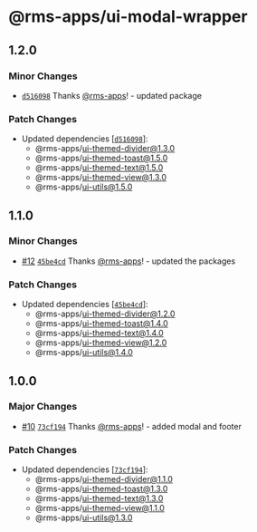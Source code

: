 # @rms-apps/ui-modal-wrapper

## 1.2.0

### Minor Changes

- [`d516098`](https://github.com/rms-apps/UI/commit/d516098ea3e634f464a82bbdd090f281b047c315)
  Thanks [@rms-apps](https://github.com/rms-apps)! - updated package

### Patch Changes

- Updated dependencies
  [[`d516098`](https://github.com/rms-apps/UI/commit/d516098ea3e634f464a82bbdd090f281b047c315)]:
  - @rms-apps/ui-themed-divider@1.3.0
  - @rms-apps/ui-themed-toast@1.5.0
  - @rms-apps/ui-themed-text@1.5.0
  - @rms-apps/ui-themed-view@1.3.0
  - @rms-apps/ui-utils@1.5.0

## 1.1.0

### Minor Changes

- [#12](https://github.com/rms-apps/UI/pull/12)
  [`45be4cd`](https://github.com/rms-apps/UI/commit/45be4cdc8192c424e977bb67e302ba825e128d7b)
  Thanks [@rms-apps](https://github.com/rms-apps)! - updated the packages

### Patch Changes

- Updated dependencies
  [[`45be4cd`](https://github.com/rms-apps/UI/commit/45be4cdc8192c424e977bb67e302ba825e128d7b)]:
  - @rms-apps/ui-themed-divider@1.2.0
  - @rms-apps/ui-themed-toast@1.4.0
  - @rms-apps/ui-themed-text@1.4.0
  - @rms-apps/ui-themed-view@1.2.0
  - @rms-apps/ui-utils@1.4.0

## 1.0.0

### Major Changes

- [#10](https://github.com/rms-apps/UI/pull/10)
  [`73cf194`](https://github.com/rms-apps/UI/commit/73cf194d2e72d0e172ff8f5d7c1867ccbc0c526f)
  Thanks [@rms-apps](https://github.com/rms-apps)! - added modal and footer

### Patch Changes

- Updated dependencies
  [[`73cf194`](https://github.com/rms-apps/UI/commit/73cf194d2e72d0e172ff8f5d7c1867ccbc0c526f)]:
  - @rms-apps/ui-themed-divider@1.1.0
  - @rms-apps/ui-themed-toast@1.3.0
  - @rms-apps/ui-themed-text@1.3.0
  - @rms-apps/ui-themed-view@1.1.0
  - @rms-apps/ui-utils@1.3.0
